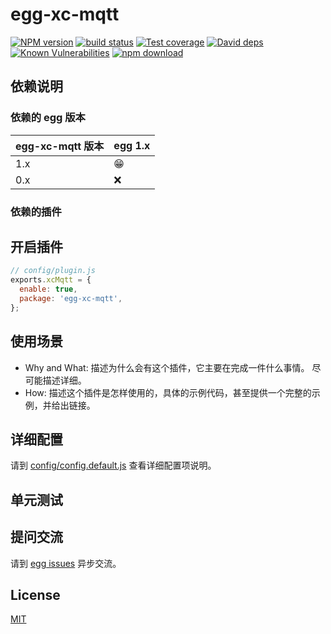 # egg-xc-mqtt

[![NPM version][npm-image]][npm-url]
[![build status][travis-image]][travis-url]
[![Test coverage][codecov-image]][codecov-url]
[![David deps][david-image]][david-url]
[![Known Vulnerabilities][snyk-image]][snyk-url]
[![npm download][download-image]][download-url]

[npm-image]: https://img.shields.io/npm/v/egg-xc-mqtt.svg?style=flat-square
[npm-url]: https://npmjs.org/package/egg-xc-mqtt
[travis-image]: https://img.shields.io/travis/eggjs/egg-xc-mqtt.svg?style=flat-square
[travis-url]: https://travis-ci.org/eggjs/egg-xc-mqtt
[codecov-image]: https://img.shields.io/codecov/c/github/eggjs/egg-xc-mqtt.svg?style=flat-square
[codecov-url]: https://codecov.io/github/eggjs/egg-xc-mqtt?branch=master
[david-image]: https://img.shields.io/david/eggjs/egg-xc-mqtt.svg?style=flat-square
[david-url]: https://david-dm.org/eggjs/egg-xc-mqtt
[snyk-image]: https://snyk.io/test/npm/egg-xc-mqtt/badge.svg?style=flat-square
[snyk-url]: https://snyk.io/test/npm/egg-xc-mqtt
[download-image]: https://img.shields.io/npm/dm/egg-xc-mqtt.svg?style=flat-square
[download-url]: https://npmjs.org/package/egg-xc-mqtt

<!--
Description here.
-->

## 依赖说明

### 依赖的 egg 版本

egg-xc-mqtt 版本 | egg 1.x
--- | ---
1.x | 😁
0.x | ❌

### 依赖的插件
<!--

如果有依赖其它插件，请在这里特别说明。如

- security
- multipart

-->

## 开启插件

```js
// config/plugin.js
exports.xcMqtt = {
  enable: true,
  package: 'egg-xc-mqtt',
};
```

## 使用场景

- Why and What: 描述为什么会有这个插件，它主要在完成一件什么事情。
尽可能描述详细。
- How: 描述这个插件是怎样使用的，具体的示例代码，甚至提供一个完整的示例，并给出链接。

## 详细配置

请到 [config/config.default.js](config/config.default.js) 查看详细配置项说明。

## 单元测试

<!-- 描述如何在单元测试中使用此插件，例如 schedule 如何触发。无则省略。-->

## 提问交流

请到 [egg issues](https://github.com/eggjs/egg/issues) 异步交流。

## License

[MIT](LICENSE)
